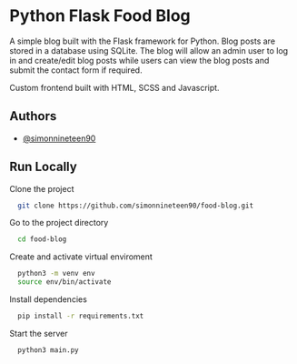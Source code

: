 
# Python Flask Food Blog

A simple blog built with the Flask framework for Python. Blog posts are stored in a database using SQLite. The blog will allow an admin user to log in and create/edit blog posts while users can view the blog posts and submit the contact form if required.

Custom frontend built with HTML, SCSS and Javascript.

## Authors

- [@simonnineteen90](https://www.github.com/simonnineteen90)

  
## Run Locally

Clone the project

```bash
  git clone https://github.com/simonnineteen90/food-blog.git
```

Go to the project directory

```bash
  cd food-blog
```

Create and activate virtual enviroment
```bash
  python3 -m venv env
  source env/bin/activate
```

Install dependencies

```bash
  pip install -r requirements.txt
```

Start the server

```bash
  python3 main.py
```

    